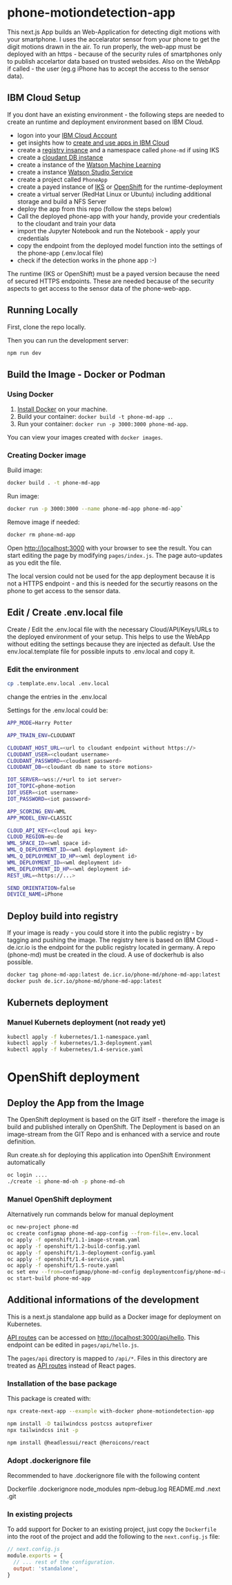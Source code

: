 # phone-motiondetection-app
This next.js App builds an Web-Application for detecting digit motions with your smartphone. 
I uses the accelarator sensor from your phone to get the digit motions drawn in the air. To run properly, the web-app must be deployed with an https - because of the security rules of smartphones only to publish accelartor data based on trusted websides. Also on the WebApp if called - the user (eg.g iPhone has to accept the access to the sensor data). 

## IBM Cloud Setup
If you dont have an existing environment - the following steps are needed to create an runtime and deployment environment based on IBM Cloud.

- logon into your [IBM Cloud Account](cloud.ibm.com)
- get insights how to [create and use apps in IBM Cloud](https://cloud.ibm.com/developer/appservice/create-app?navMode=starterkits)
- create a [registry insance](https://cloud.ibm.com/registry/start) and a namespace called `phone-md` if using IKS
- create a [cloudant DB instance](https://cloud.ibm.com/catalog/services/cloudant)
- create a instance of the [Watson Machine Learning](https://cloud.ibm.com/catalog/services/watson-machine-learning) 
- create a instance [Watson Studio Service](https://cloud.ibm.com/catalog/services/watson-studio)
- create a project called `PhoneApp`
- create a payed instance of [IKS](https://cloud.ibm.com/kubernetes/catalog/create) or [OpenShift](https://cloud.ibm.com/kubernetes/catalog/create?platformType=openshift) for the runtime-deployment
- create a virtual server (RedHat Linux or Ubuntu) including additional storage and build a NFS Server
- deploy the app from this repo (follow the steps below)
- Call the deployed phone-app with your handy, provide your credentials to the cloudant and train your data
- import the Jupyter Notebook and run the Notebook - apply your credentials  
- copy the endpoint from the deployed model function into the settings of the phone-app (.env.local file)
- check if the detection works in the phone app :-) 

The runtime (IKS or OpenShift) must be a payed version because the need of secured HTTPS endpoints. These are needed because of the security aspects to get access to the sensor data of the phone-web-app. 

## Running Locally

First, clone the repo locally. 

Then you can run the development server:

```bash
npm run dev
```

## Build the Image - Docker or Podman 

### Using Docker

1. [Install Docker](https://docs.docker.com/get-docker/) on your machine.
2. Build your container: `docker build -t phone-md-app .`.
3. Run your container: `docker run -p 3000:3000 phone-md-app`.

You can view your images created with `docker images`.

### Creating Docker image

Build image:
```bash
docker build . -t phone-md-app
```

Run image:
```bash
docker run -p 3000:3000 --name phone-md-app phone-md-app`
```
Remove image if needed:
```bash
docker rm phone-md-app
```

Open [http://localhost:3000](http://localhost:3000) with your browser to see the result.
You can start editing the page by modifying `pages/index.js`. The page auto-updates as you edit the file.

The local version could not be used for the app deployment because it is not a HTTPS endpoint - and this is needed for the securtiy reasons on the phone to get access to the sensor data. 

## Edit / Create .env.local file
Create / Edit the .env.local file with the necessary Cloud/API/Keys/URLs to the deployed environment of your setup. This helps to use the WebApp without editing the settings because they are injected as default. Use the env.local.template file for possible inputs to .env.local and copy it.

### Edit the environment 
```bash
cp .template.env.local .env.local 
```
change the entries in the .env.local 


Settings for the .env.local could be: 

```bash
APP_MODE=Harry Potter

APP_TRAIN_ENV=CLOUDANT

CLOUDANT_HOST_URL=<url to cloudant endpoint without https://>
CLOUDANT_USER=<cloudant username>
CLOUDANT_PASSWORD=<cloudant password>
CLOUDANT_DB=<cloudant db name to store motions>

IOT_SERVER=<wss://+url to iot server>
IOT_TOPIC=phone-motion
IOT_USER=<iot username>
IOT_PASSWORD=<iot password>

APP_SCORING_ENV=WML
APP_MODEL_ENV=CLASSIC

CLOUD_API_KEY=<cloud api key>
CLOUD_REGION=eu-de
WML_SPACE_ID=<wml space id>
WML_Q_DEPLOYMENT_ID=<wml deployment id>
WML_Q_DEPLOYMENT_ID_HP=<wml deployment id>
WML_DEPLOYMENT_ID=<wml deployment id>
WML_DEPLOYMENT_ID_HP=<wml deployment id>
REST_URL=<https://...>

SEND_ORIENTATION=false
DEVICE_NAME=iPhone
```

## Deploy build into registry
If your image is ready - you could store it into the public registry - by tagging and pushing the image. The registry here is based on IBM Cloud - de.icr.io is the endpoint for the public registry located in germany. A repo (phone-md) must be created in the cloud. A use of dockerhub is also possible. 

```bash
docker tag phone-md-app:latest de.icr.io/phone-md/phone-md-app:latest
docker push de.icr.io/phone-md/phone-md-app:latest
```

## Kubernets deployment

### Manuel Kubernets deployment (not ready yet)
```bash
kubectl apply -f kubernetes/1.1-namespace.yaml
kubectl apply -f kubernetes/1.3-deployment.yaml
kubectl apply -f kubernetes/1.4-service.yaml
```

# OpenShift deployment

## Deploy the App from the Image
The OpenShift deployment is based on the GIT itself - therefore the image is build and published interally on OpenShift. The Deployment is based on an image-stream from the GIT Repo and is enhanced with a service and route definition. 

Run create.sh for deploying this application into OpenShift Environment automatically 
```bash
oc login ....
./create -i phone-md-oh -p phone-md-oh
```


### Manuel OpenShift deployment

Alternatively run commands below for manual deployment
```bash
oc new-project phone-md
oc create configmap phone-md-app-config --from-file=.env.local 
oc apply -f openshift/1.1-image-stream.yaml
oc apply -f openshift/1.2-build-config.yaml
oc apply -f openshift/1.3-deployment-config.yaml
oc apply -f openshift/1.4-service.yaml
oc apply -f openshift/1.5-route.yaml
oc set env --from=configmap/phone-md-config deploymentconfig/phone-md-app 
oc start-build phone-md-app
```

## Additional informations of the development 
This is a next.js standalone app build as a Docker image for deployment on Kubernetes.

[API routes](https://nextjs.org/docs/api-routes/introduction) can be accessed on [http://localhost:3000/api/hello](http://localhost:3000/api/hello). This endpoint can be edited in `pages/api/hello.js`.

The `pages/api` directory is mapped to `/api/*`. Files in this directory are treated as [API routes](https://nextjs.org/docs/api-routes/introduction) instead of React pages.

### Installation of the base package 

This package is created with: 
```bash
npx create-next-app --example with-docker phone-motiondetection-app

npm install -D tailwindcss postcss autoprefixer
npx tailwindcss init -p

npm install @headlessui/react @heroicons/react

```
### Adopt .dockerignore file
Recommended to have .dockerignore file with the following content

Dockerfile
.dockerignore
node_modules
npm-debug.log
README.md
.next
.git

### In existing projects

To add support for Docker to an existing project, just copy the `Dockerfile` into the root of the project and add the following to the `next.config.js` file:

```js
// next.config.js
module.exports = {
  // ... rest of the configuration.
  output: 'standalone',
}
```